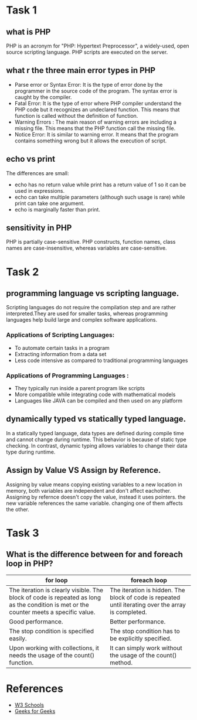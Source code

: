 # Task 1
## what is PHP
PHP is an acronym for "PHP: Hypertext Preprocessor", a widely-used, open source scripting language. PHP scripts are executed on the server.

## what r the three main error types in PHP
- Parse error or Syntax Error: It is the type of error done by the programmer in the source code of the program. The syntax error is caught by the compiler.
- Fatal Error: It is the type of error where PHP compiler understand the PHP code but it recognizes an undeclared function. This means that function is called without the definition of function.
- Warning Errors : The main reason of warning errors are including a missing file. This means that the PHP function call the missing file.
- Notice Error: It is similar to warning error. It means that the program contains something wrong but it allows the execution of script.

## echo vs print
The differences are small:
- echo has no return value while print has a return value of 1 so it can be used in expressions.
- echo can take multiple parameters (although such usage is rare) while print can take one argument.
- echo is marginally faster than print.

## sensitivity in PHP
PHP is partially case-sensitive.
PHP constructs, function names, class names are case-insensitive, whereas variables are case-sensitive.

# Task 2
## programming language vs scripting language.
Scripting languages do not require the compilation step and are rather interpreted.They are used for smaller tasks, whereas programming languages help build large and complex software applications.
### Applications of Scripting Languages: 
- To automate certain tasks in a program 
- Extracting information from a data set 
- Less code intensive as compared to traditional programming languages  
### Applications of Programming Languages :
- They typically run inside a parent program like scripts
- More compatible while integrating code with mathematical models
- Languages like JAVA can be compiled and then used on any platform

## dynamically typed vs statically typed language.
In a statically typed language, data types are defined during compile time and cannot change during runtime. This behavior is because of static type checking. In contrast, dynamic typing allows variables to change their data type during runtime.

## Assign by Value VS Assign by Reference.
Assigning by value means copying existing variables to a new location in memory, both variables are independent and don't affect eachother.
Assigning by refernce doesn't copy the value, instead it uses pointers. the new variable references the same variable. changing one of them affects the other. 

# Task 3
## What is the difference between for and foreach loop in PHP?
| for loop   | foreach loop  |
|---|---|
|The iteration is clearly visible. The block of code is repeated as long as the condition is met or the counter meets a specific value.    |  The iteration is hidden. The block of code is repeated until iterating over the array is completed. |
| Good performance.  |  Better performance. |
|  The stop condition is specified easily. |  The stop condition has to be explicitly specified. |
| Upon working with collections, it needs the usage of the count() function.   |  It can simply work without the usage of the count() method.  |



# References
- [W3 Schools](https://www.w3schools.com/php/php_intro.asp)
- [Geeks for Geeks](https://www.geeksforgeeks.org/what-is-the-difference-between-for-and-foreach-loop-in-php/)